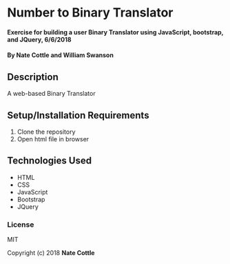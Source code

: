 # Number to Binary Translator

#### Exercise for building a user Binary Translator using JavaScript, bootstrap, and JQuery, 6/6/2018

#### By **Nate Cottle and William Swanson**

## Description

A web-based Binary Translator

## Setup/Installation Requirements

1. Clone the repository
1. Open html file in browser

## Technologies Used

* HTML
* CSS
* JavaScript
* Bootstrap
* JQuery

### License

MIT

Copyright (c) 2018 **Nate Cottle**
